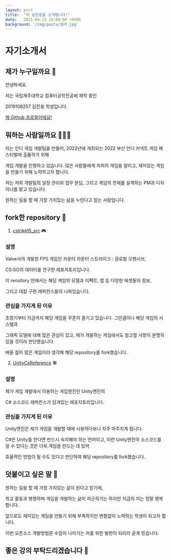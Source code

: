 ```yaml
---
layout: post
title:  "저 김진웅을 소개합니다!"
date:   2021-04-15 10:00:00 +0900
background: '/img/posts/셀카.jpg'
---
```


# 자기소개서
## 제가 누구일까요 🤔

안녕하세요.

저는 국립제주대학교 컴퓨터공학전공에 재학 중인

2019108257 김진웅 학생입니다.

[제 Github 프로필이에요!](https://github.com/KimJinWoong0802)

## 뭐하는 사람일까요 🕵🏼‍♂️
저는 인디 게임 개발팀을 만들어, 2022년에 개최되는 2022 부산 인디 커넥트 게임 페스티벌에 출품하기 위해 

게임 개발을 진행하고 있습니다. 많은 사람들에게 저희의 게임을 알리고, 재미있는 게임을 만들기 위해 노력하고자 합니다.

저는 저희 개발팀의 일정 관리와 업무 분담, 그리고 게임의 전체를 설계하는 PM과 디자이너를 맡고 있습니다.

원하는 일을 할 때 가장 가치있는 삶을 누린다고 믿는 사람입니다.

## fork한 repository 💾

1. [cstrike15_src](https://github.com/KimJinWoong0802/cstrike15_src) 🎮

### 설명
Valve사의 개발한 FPS 게임인 카운터 카운터 스트라이크 : 글로벌 오펜시브,

CS:GO의 데이터를 연구한 레포지토리입니다. 

이 reository 안에서는 해당 게임의 모델과 이펙트, 맵 등 다양한 에셋들의 정보,

그리고 데칼 구현 레퍼런스들이 나와있습니다.

### 관심을 가지게 된 이유
초창기부터 지금까지 해당 게임을 꾸준히 즐기고 있습니다. 그만큼이나 해당 게임의 시스템과

그래픽 모델에 대해 많은 관심이 있고, 제가 개발하는 게임에서도 참고할 사항이 분명히 있을 것이라 판단했습니다. 

배울 점이 많은 게임이라 생각해 해당 repository를 fork했습니다.

2. [UnityCsReference](https://github.com/KimJinWoong0802/UnityCsReference) 🛠️

### 설명
제가 게임 개발에서 이용하는 게임엔진인 Unity엔진의

C# 소스코드 레퍼런스가 담겨있는 레포지토리입니다.

### 관심을 가지게 된 이유
Unity엔진은 제가 게임을 개발할 때에 사용하다보니 자주 마주치게 됩니다.

C#은 Unity를 한다면 반드시 숙지해야 하는 언어이고, 이런 Unity엔진의 소스코드를 알 수 있다는 것은 더욱 게임을 만드는 데 있어 

효율적인 방법이 될 수도 있다고 판단하여 해당 repository를 fork했습니다.


## 덧붙이고 싶은 말 💌
원하는 일을 할 때 가장 가치있는 삶이 된다고 믿기에,

학교 활동과 병행하며 게임을 개발하는 삶이 피곤하기는 하지만 지금의 저는 정말 행복합니다. 

앞으로도 재미있는 게임을 만들기 위해 부족하지만 변함없이 노력하는 학생이 되고자 합니다.

이번 오픈소스 개발방법론 수업이 나아가는 저를 위한 발판이 되리라 굳게 믿습니다.

## 좋은 강의 부탁드리겠습니다 🤪



